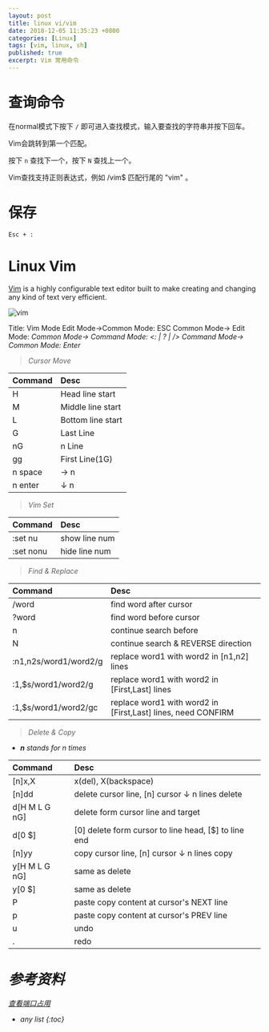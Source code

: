 ```yaml
---
layout: post
title: linux vi/vim
date: 2018-12-05 11:35:23 +0800
categories: [Linux]
tags: [vim, linux, sh]
published: true
excerpt: Vim 常用命令
---
```


# 查询命令

在normal模式下按下 `/` 即可进入查找模式，输入要查找的字符串并按下回车。 

Vim会跳转到第一个匹配。 

按下 `n` 查找下一个，按下 `N` 查找上一个。 

Vim查找支持正则表达式，例如 /vim$ 匹配行尾的 "vim" 。

# 保存

`Esc + :`

# Linux Vim

[Vim](http://www.vim.org/) is a highly configurable text editor built to make creating and changing any kind of text very efficient. 

![vim](https://raw.githubusercontent.com/houbb/resource/master/img/linux/vim/2016-10-11-vim.gif)

<uml>
    Title: Vim Mode
    Edit Mode->Common Mode: ESC
    Common Mode-> Edit Mode: <i | o | a>
    Common Mode-> Command Mode: <: | ? | />
    Command Mode-> Common Mode: Enter
</uml>

> Cursor Move

| Command       |   Desc        |
| :------------ |:----------    |
| H         |   Head line start |
| M         |   Middle line start   |
| L         |   Bottom line start   |
| G         |   Last Line       |
| nG        |   n Line          |
| gg        |   First Line(1G)  |
| n space  |   → n             |
| n enter  |   ↓ n             |


> Vim Set

| Command       |   Desc        |
| :------------ |:----------    |
| :set nu           |   show line num |
| :set nonu         |   hide line num |


> Find & Replace

| Command       |   Desc        |
| :------------ |:----------    |
| /word             |   find word after cursor |
| ?word             |   find word before cursor |
| n                 |   continue search before |
| N                 |   continue search & REVERSE direction |
| :n1,n2s/word1/word2/g               |   replace word1 with word2 in [n1,n2] lines |
| :1,$s/word1/word2/g                 |   replace word1 with word2 in [First,Last] lines |
| :1,$s/word1/word2/gc                |   replace word1 with word2 in [First,Last] lines, need CONFIRM |

> Delete & Copy

- **n** stands for n times 

| Command       |   Desc        |
| :------------ |:----------    |
| [n]x,X             |   x(del), X(backspace) |
| [n]dd              |   delete cursor line, [n] cursor ↓ n lines delete |
| d[H M L G nG]      |   delete form cursor line and target |    
| d[0 $]             |   [0] delete form cursor to line head, [$] to line end |
| [n]yy              |   copy cursor line, [n] cursor ↓ n lines copy |
| y[H M L G nG]      |   same as delete |    
| y[0 $]             |   same as delete |
| P                  |   paste copy content at cursor's NEXT line |
| p                  |   paste copy content at cursor's PREV line |
| u                  |   undo |
| .                  |   redo |


# 参考资料

[查看端口占用](https://www.cnblogs.com/hindy/p/7249234.html)


* any list
{:toc}